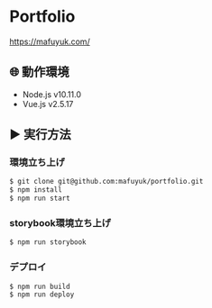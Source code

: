 # Portfolio
https://mafuyuk.com/

## 🌐 動作環境
* Node.js v10.11.0
* Vue.js v2.5.17

## ▶ 実行方法
### 環境立ち上げ
```bash
$ git clone git@github.com:mafuyuk/portfolio.git
$ npm install
$ npm run start
```

### storybook環境立ち上げ
```bash
$ npm run storybook
```

### デプロイ
```bash
$ npm run build
$ npm run deploy
```